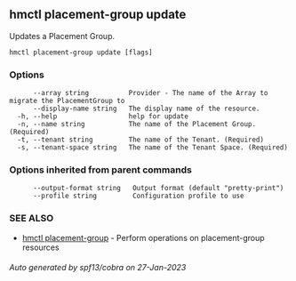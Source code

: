 ## hmctl placement-group update

Updates a Placement Group.

```
hmctl placement-group update [flags]
```

### Options

```
      --array string          Provider - The name of the Array to migrate the PlacementGroup to
      --display-name string   The display name of the resource.
  -h, --help                  help for update
  -n, --name string           The name of the Placement Group. (Required)
  -t, --tenant string         The name of the Tenant. (Required)
  -s, --tenant-space string   The name of the Tenant Space. (Required)
```

### Options inherited from parent commands

```
      --output-format string   Output format (default "pretty-print")
      --profile string         Configuration profile to use
```

### SEE ALSO

* [hmctl placement-group](hmctl_placement-group.md)	 - Perform operations on placement-group resources

###### Auto generated by spf13/cobra on 27-Jan-2023
